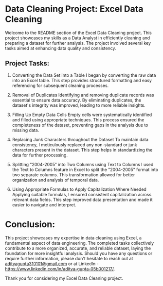 # Data Cleaning Project: Excel Data Cleaning

Welcome to the README section of the Excel Data Cleaning project. This project showcases my skills as a Data Analyst in efficiently cleaning and preparing a dataset for further analysis. The project involved several key tasks aimed at enhancing data quality and consistency.

## Project Tasks:

1. Converting the Data Set into a Table
I began by converting the raw data into an Excel table. This step provides structured formatting and easy referencing for subsequent cleaning processes.

2. Removal of Duplicates
Identifying and removing duplicate records was essential to ensure data accuracy. By eliminating duplicates, the dataset's integrity was improved, leading to more reliable insights.

3. Filling Up Empty Data Cells
Empty cells were systematically identified and filled using appropriate techniques. This process ensured the completeness of the dataset, preventing gaps in the analysis due to missing data.

4. Replacing Junk Characters throughout the Dataset
To maintain data consistency, I meticulously replaced any non-standard or junk characters present in the dataset. This step helps in standardizing the data for further processing.

5. Splitting "2004-2005" into Two Columns using Text to Columns
I used the Text to Columns feature in Excel to split the "2004-2005" format into two separate columns. This transformation allowed for better organization and analysis of temporal data.

6. Using Appropriate Formulas to Apply Capitalization Where Needed
Applying suitable formulas, I ensured consistent capitalization across relevant data fields. This step improved data presentation and made it easier to navigate and interpret.

# Conclusion:
This project showcases my expertise in data cleaning using Excel, a fundamental aspect of data engineering. The completed tasks collectively contribute to a more organized, accurate, and reliable dataset, laying the foundation for more insightful analysis. Should you have any questions or require further information, please don't hesitate to reach out at adityagupta310101@gmail.com or at LinkedIn - https://www.linkedin.com/in/aditya-gupta-05b001217/.

Thank you for considering my Excel Data Cleaning project.
